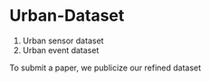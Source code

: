 # Urban-Dataset

1. Urban sensor dataset
2. Urban event dataset

To submit a paper, we publicize our refined dataset
